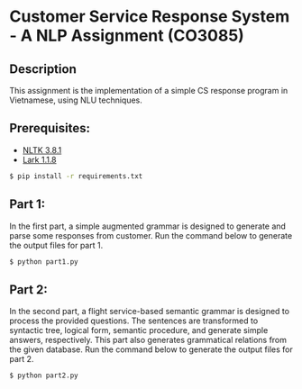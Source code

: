 # Customer Service Response System - A NLP Assignment (CO3085)

## Description

This assignment is the implementation of a simple CS response program in Vietnamese, using NLU techniques.

## Prerequisites:
- [NLTK 3.8.1](http://www.nltk.org)
- [Lark 1.1.8](https://lark-parser.readthedocs.io/en/stable/)

```bash
$ pip install -r requirements.txt
```

## Part 1:

In the first part, a simple augmented grammar is designed to generate and parse some responses from customer. Run the command below to generate the output files for part 1.

```bash
$ python part1.py
```

## Part 2: 

In the second part, a flight service-based semantic grammar is designed to process the provided questions. The sentences are transformed to syntactic tree, logical form, semantic procedure, and generate simple answers, respectively. This part also generates grammatical relations from the given database. Run the command below to generate the output files for part 2.

```bash
$ python part2.py
```